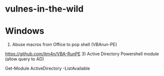 # vulnes-in-the-wild

# Windows

1) Abuse macros from Office to pop shell (VBArun-PE)

https://github.com/itm4n/VBA-RunPE
3) Active Directory Powershell module (allow query to AD)

Get-Module ActiveDirectory -ListAvailable 
